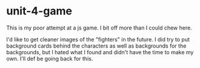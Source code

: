 # unit-4-game

This is my poor attempt at a js game. I bit off more than I could chew here. 

I'd like to get cleaner images of the "fighters" in the future. I did try to put background cards behind the characters as well as backgrounds for the backgrounds, but I hated what I found and didn't have the time to make my own. I'll def be going back for this. 